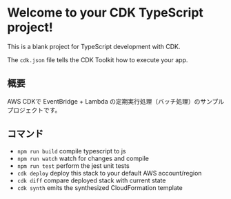 # Welcome to your CDK TypeScript project!

This is a blank project for TypeScript development with CDK.

The `cdk.json` file tells the CDK Toolkit how to execute your app.

## 概要

AWS CDKで EventBridge + Lambda の定期実行処理（バッチ処理）のサンプルプロジェクトです。

## コマンド

 * `npm run build`   compile typescript to js
 * `npm run watch`   watch for changes and compile
 * `npm run test`    perform the jest unit tests
 * `cdk deploy`      deploy this stack to your default AWS account/region
 * `cdk diff`        compare deployed stack with current state
 * `cdk synth`       emits the synthesized CloudFormation template
